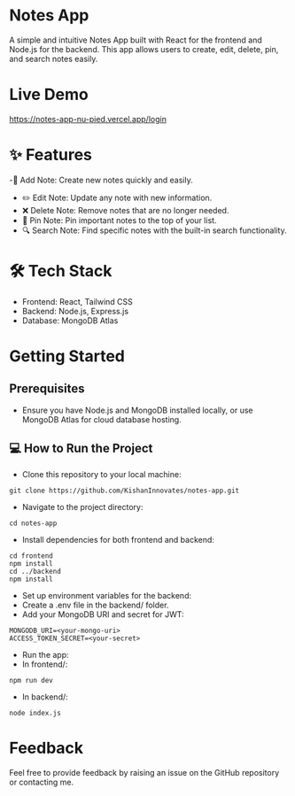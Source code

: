 # Notes App
A simple and intuitive Notes App built with React for the frontend and Node.js for the backend. This app allows users to create, edit, delete, pin, and search notes easily.

# Live Demo
https://notes-app-nu-pied.vercel.app/login

# ✨ Features
-📝 Add Note: Create new notes quickly and easily. 
- ✏️ Edit Note: Update any note with new information.
- ❌ Delete Note: Remove notes that are no longer needed.
- 📌 Pin Note: Pin important notes to the top of your list.
- 🔍 Search Note: Find specific notes with the built-in search functionality.

# 🛠️ Tech Stack
- Frontend: React, Tailwind CSS
- Backend: Node.js, Express.js
- Database: MongoDB Atlas

# Getting Started
## Prerequisites
- Ensure you have Node.js and MongoDB installed locally, or use MongoDB Atlas for cloud database hosting.

## 💻 How to Run the Project
- Clone this repository to your local machine:
```
git clone https://github.com/KishanInnovates/notes-app.git

```
- Navigate to the project directory:
```
cd notes-app
```
- Install dependencies for both frontend and backend:
```
cd frontend
npm install
cd ../backend
npm install
```
- Set up environment variables for the backend:
- Create a .env file in the backend/ folder.
- Add your MongoDB URI and secret for JWT:
```
MONGODB_URI=<your-mongo-uri>
ACCESS_TOKEN_SECRET=<your-secret>
```
- Run the app:
- In frontend/:
```
npm run dev
```
- In backend/:
```
node index.js
```

# Feedback
Feel free to provide feedback by raising an issue on the GitHub repository or contacting me.
